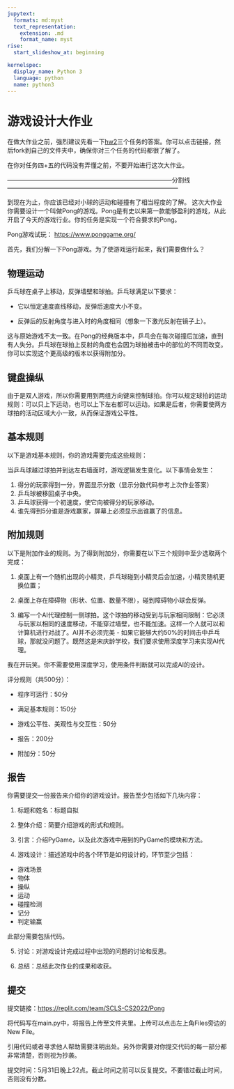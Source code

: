 ```yaml
---
jupytext:
  formats: md:myst
  text_representation:
    extension: .md
    format_name: myst
rise:
  start_slideshow_at: beginning

kernelspec:
  display_name: Python 3
  language: python
  name: python3
---
```



# 游戏设计大作业 #

在做大作业之前，强烈建议先看一下[hw2](hw2.md)三个任务的答案。你可以点击链接，然后fork到自己的文件夹中，确保你对三个任务的代码都很了解了。

在你对任务四+五的代码没有弄懂之前，不要开始进行这次大作业。

———————————————————————————分割线————————————————————————————

到现在为止，你应该已经对小球的运动和碰撞有了相当程度的了解。 这次大作业你需要设计一个叫做Pong的游戏。Pong是有史以来第一款能够盈利的游戏，从此开启了今天的游戏行业。你的任务是实现一个符合要求的Pong。

Pong游戏试玩： https://www.ponggame.org/

首先，我们分解一下Pong游戏。为了使游戏运行起来，我们需要做什么？

## 物理运动 ##

乒乓球在桌子上移动，反弹墙壁和球拍。乒乓球满足以下要求：

* 它以恒定速度直线移动，反弹后速度大小不变。

* 反弹后的反射角度与进入时的角度相同（想象一下激光反射在镜子上）。

这与原始游戏不太一致。在Pong的经典版本中，乒乓会在每次碰撞后加速，直到有人失分。乒乓球在球拍上反射的角度也会因为球拍被击中的部位的不同而改变。你可以实现这个更高级的版本以获得附加分。

## 键盘操纵 ##

由于是双人游戏，所以你需要用到两组方向键来控制球拍。你可以规定球拍的运动规则：可以只上下运动，也可以上下左右都可以运动。如果是后者，你需要使两方球拍的活动区域大小一致，从而保证游戏公平性。

## 基本规则 ##
以下是游戏基本规则，你的游戏需要完成这些规则：

当乒乓球越过球拍并到达左右墙面时，游戏逻辑发生变化。以下事情会发生：

1. 得分的玩家得到一分，界面显示分数（显示分数代码参考上次作业答案）
2. 乒乓球被移回桌子中央。
3. 乒乓球获得一个初速度，使它向被得分的玩家移动。
4. 谁先得到5分谁是游戏赢家，屏幕上必须显示出谁赢了的信息。

## 附加规则 ##
以下是附加作业的规则。为了得到附加分，你需要在以下三个规则中至少选取两个完成：

1. 桌面上有一个随机出现的小精灵，乒乓球碰到小精灵后会加速，小精灵随机更换位置；

2. 桌面上存在障碍物（形状、位置、数量不限），碰到障碍物小球会反弹。

3. 编写一个AI代理控制一侧球拍。这个球拍的移动受到与玩家相同限制：它必须与玩家以相同的速度移动，不能穿过墙壁，也不能加速。这样一个人就可以和计算机进行对战了。AI并不必须完美 - 如果它能够大约50%的时间击中乒乓球，那就没问题了。既然这是宋庆龄学校，我们要求使用深度学习来实现AI代理。 

我在开玩笑。你不需要使用深度学习，使用条件判断就可以完成AI的设计。

评分规则（共500分）：

* 程序可运行：50分

* 满足基本规则：150分

* 游戏公平性、美观性与交互性：50分

* 报告：200分

* 附加分：50分

## 报告 ##

你需要提交一份报告来介绍你的游戏设计。报告至少包括如下几块内容：

1. 标题和姓名：标题自拟

2. 整体介绍：简要介绍游戏的形式和规则。

3. 引言：介绍PyGame，以及此次游戏中用到的PyGame的模块和方法。

4. 游戏设计：描述游戏中的各个环节是如何设计的，环节至少包括：
* 游戏场景
* 物体
* 操纵
* 运动
* 碰撞检测
* 记分
* 判定输赢

此部分需要包括代码。

5. 讨论：对游戏设计完成过程中出现的问题的讨论和反思。

6. 总结：总结此次作业的成果和收获。

## 提交 ##

提交链接：https://replit.com/team/SCLS-CS2022/Pong

将代码写在main.py中，将报告上传至文件夹里。上传可以点击左上角Files旁边的New File。

引用代码或者寻求他人帮助需要注明出处。另外你需要对你提交代码的每一部分都非常清楚，否则视为抄袭。

提交时间：5月31日晚上22点。截止时间之前可以反复提交。不要错过截止时间，否则没有分数。